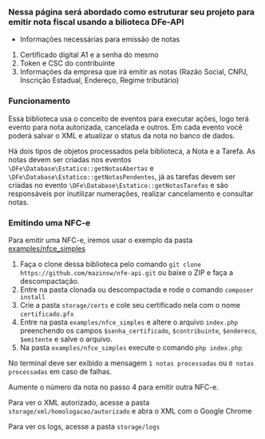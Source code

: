 ### Nessa página será abordado como estruturar seu projeto para emitir nota fiscal usando a bilioteca DFe-API

- Informações necessárias para emissão de notas
1. Certificado digital A1 e a senha do mesmo
2. Token e CSC do contribuinte
3. Informações da empresa que irá emitir as notas (Razão Social, CNPJ, Inscrição Estadual, Endereço, Regime tributário)

### Funcionamento
Essa biblioteca usa o conceito de eventos para executar ações, logo terá evento para nota autorizada, cancelada e outros.
Em cada evento você poderá salvar o XML e atualizar o status da nota no banco de dados.

Há dois tipos de objetos processados pela biblioteca, a Nota e a Tarefa. As notas devem ser criadas nos eventos ```\DFe\Database\Estatico::getNotasAbertas``` e ```\DFe\Database\Estatico::getNotasPendentes```, já as tarefas devem ser criadas no evento ```\DFe\Database\Estatico::getNotasTarefas``` e são responsáveis por inutilizar numerações, realizar cancelamento e consultar notas.

### Emitindo uma NFC-e
Para emitir uma NFC-e, iremos usar o exemplo da pasta [examples/nfce_simples](/mazinsw/nfe-api/tree/master/examples/nfce_simples)
1. Faça o clone dessa biblioteca pelo comando ```git clone https://github.com/mazinsw/nfe-api.git``` ou baixe o ZIP e faça a descompactação.
2. Entre na pasta clonada ou descompactada e rode o comando ```composer install```
3. Crie a pasta ```storage/certs``` e cole seu certificado nela com o nome ```certificado.pfx```
4. Entre na pasta ```examples/nfce_simples``` e altere o arquivo ```index.php``` preenchendo os campos ```$senha_certificado```, ```$contribuinte```, ```$endereco```, ```$emitente``` e salve o arquivo.
5. Na pasta ```examples/nfce_simples``` execute o comando ```php index.php```

No terminal deve ser exibido a mensagem ```1 notas processadas``` ou ```0 notas processadas``` em caso de falhas.

Aumente o número da nota no passo 4 para emitir outra NFC-e.

Para ver o XML autorizado, acesse a pasta ```storage/xml/homologacao/autorizado``` e abra o XML com o Google Chrome

Para ver os logs, acesse a pasta ```storage/logs```

